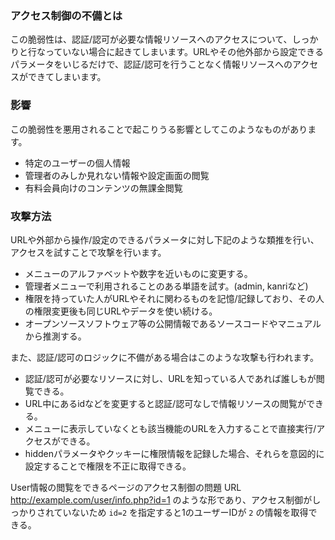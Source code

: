 ### アクセス制御の不備とは
この脆弱性は、認証/認可が必要な情報リソースへのアクセスについて、しっかりと行なっていない場合に起きてしまいます。URLやその他外部から設定できるパラメータをいじるだけで、認証/認可を行うことなく情報リソースへのアクセスができてしまいます。

### 影響
この脆弱性を悪用されることで起こりうる影響としてこのようなものがあります。

 - 特定のユーザーの個人情報
 - 管理者のみしか見れない情報や設定画面の閲覧
 - 有料会員向けのコンテンツの無課金閲覧

### 攻撃方法
URLや外部から操作/設定のできるパラメータに対し下記のような類推を行い、アクセスを試すことで攻撃を行います。

 - メニューのアルファベットや数字を近いものに変更する。
 - 管理者メニューで利用されることのある単語を試す。(admin, kanriなど)
 - 権限を持っていた人がURLやそれに関わるものを記憶/記録しており、その人の権限変更後も同じURLやデータを使い続ける。
 - オープンソースソフトウェア等の公開情報であるソースコードやマニュアルから推測する。

また、認証/認可のロジックに不備がある場合はこのような攻撃も行われます。

 - 認証/認可が必要なリソースに対し、URLを知っている人であれば誰しもが閲覧できる。
 - URL中にあるidなどを変更すると認証/認可なしで情報リソースの閲覧ができる。
 - メニューに表示していなくとも該当機能のURLを入力することで直接実行/アクセスができる。
 - hiddenパラメータやクッキーに権限情報を記録した場合、それらを意図的に設定することで権限を不正に取得できる。

User情報の閲覧をできるページのアクセス制御の問題
URL http://example.com/user/info.php?id=1
のような形であり、アクセス制御がしっかりされていないため `id=2` を指定すると1のユーザーIDが `2` の情報を取得できる。
